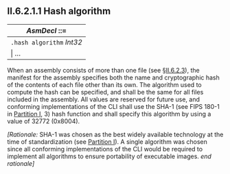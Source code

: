 ## II.6.2.1.1 Hash algorithm

 | _AsmDecl_ ::=
 | ----
 | `.hash algorithm` _Int32_
 | \| &hellip;

When an assembly consists of more than one file (see §[II.6.2.3](ii.6.2.3-associating-files-with-an-assembly.md)), the manifest for the assembly specifies both the name and cryptographic hash of the contents of each file other than its own. The algorithm used to compute the hash can be specified, and shall be the same for all files included in the assembly. All values are reserved for future use, and conforming implementations of the CLI shall use the SHA-1 (see FIPS 180-1 in [Partition I](i.3-normative-references.md), 3) hash function and shall specify this algorithm by using a value of 32772 (0x8004).

_[Rationale:_ SHA-1 was chosen as the best widely available technology at the time of standardization (see [Partition I](i.3-normative-references.md)). A single algorithm was chosen since all conforming implementations of the CLI would be required to implement all algorithms to ensure portability of executable images. _end rationale]_
